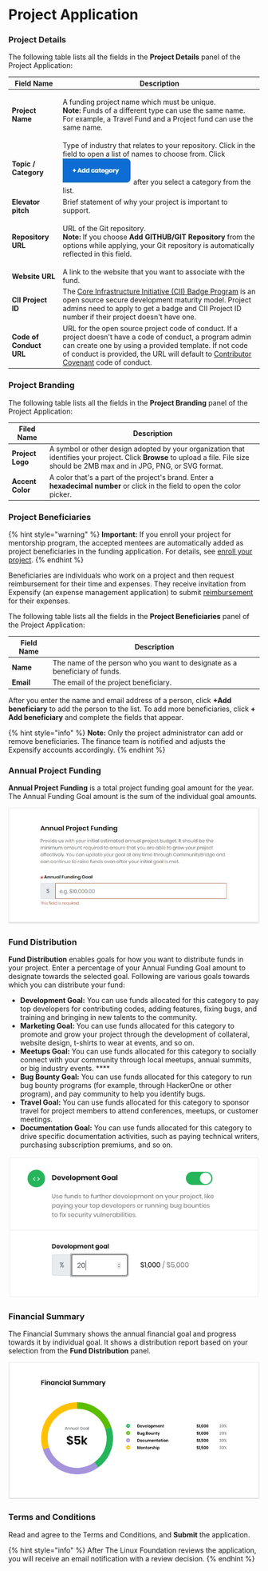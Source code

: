 # Project Application

### Project Details

The following table lists all the fields in the **Project Details** panel of the Project Application:

| Field Name              | Description                                                                                                                                                                                                                                                                                                                      |
| ----------------------- | -------------------------------------------------------------------------------------------------------------------------------------------------------------------------------------------------------------------------------------------------------------------------------------------------------------------------------- |
| **Project Name**        | <p>A funding project name which must be unique.<br><strong>Note:</strong> Funds of a different type can use the same name. For example, a Travel Fund and a Project fund can use the same name.</p>                                                                                                                              |
| **Topic / Category**    | Type of industry that relates to your repository. Click in the field to open a list of names to choose from. Click ![](<../.gitbook/assets/18088098 (3) (2) (1) (1) (1).jpg>) after you select a category from the list.                                                                                                         |
| **Elevator pitch**      | Brief statement of why your project is important to support.                                                                                                                                                                                                                                                                     |
| **Repository URL**      | <p>URL of the Git repository.<br><strong>Note:</strong> If you choose <strong>Add GITHUB/GIT Repository</strong> from the options while applying, your Git repository is automatically reflected in this field.</p>                                                                                                              |
| **Website URL**         | A link to the website that you want to associate with the fund.                                                                                                                                                                                                                                                                  |
| **CII Project ID**      | The [Core Infrastructure Initiative (CII) Badge Program](https://www.coreinfrastructure.org/programs/badge-program/) is an open source secure development maturity model. Project admins need to apply to get a badge and CII Project ID number if their project doesn't have one.                                               |
| **Code of Conduct URL** | URL for the open source project code of conduct. If a project doesn't have a code of conduct, a program admin can create one by using a provided template. If not code of conduct is provided, the URL will default to [Contributor Covenant](https://www.contributor-covenant.org/version/1/4/code-of-conduct) code of conduct. |

### Project Branding

The following table lists all the fields in the **Project Branding** panel of the Project Application:

| Filed Name       | Description                                                                                                                                                                        |
| ---------------- | ---------------------------------------------------------------------------------------------------------------------------------------------------------------------------------- |
| **Project Logo** | A symbol or other design adopted by your organization that identifies your project. Click **Browse** to upload a file. File size should be 2MB max and in JPG, PNG, or SVG format. |
| **Accent Color** | A color that's a part of the project's brand. Enter a **hexadecimal number** or click in the field to open the color picker.                                                       |

### Project Beneficiaries

{% hint style="warning" %}
**Important:** If you enroll your project for mentorship program, the accepted mentees are automatically added as project beneficiaries in the funding application. For details, see [enroll your project](../mentorship/administrators/enroll-your-program/).
{% endhint %}

Beneficiaries are individuals who work on a project and then request reimbursement for their time and expenses. They receive invitation from Expensify (an expense management application) to submit [reimbursement](get-reimbursed.md) for their expenses.

The following table lists all the fields in the **Project Beneficiaries** panel of the Project Application:

| Field Name | Description                                                                 |
| ---------- | --------------------------------------------------------------------------- |
| **Name**   | The name of the person who you want to designate as a beneficiary of funds. |
| **Email**  | The email of the project beneficiary.                                       |

After you enter the name and email address of a person, click **+Add beneficiary** to add the person to the list. To add more beneficiaries, click **+ Add beneficiary** and complete the fields that appear.

{% hint style="info" %}
**Note:** Only the project administrator can add or remove beneficiaries. The finance team is notified and adjusts the Expensify accounts accordingly.
{% endhint %}

### Annual Project Funding

**Annual Project Funding** is a total project funding goal amount for the year. The Annual Funding Goal amount is the sum of the individual goal amounts.

![Annual Project Funding](../.gitbook/assets/7418619.jpg)

### Fund Distribution

**Fund Distribution** enables goals for how you want to distribute funds in your project. Enter a percentage of your Annual Funding Goal amount to designate towards the selected goal. Following are various goals towards which you can distribute your fund:

* **Development Goal:** You can use funds allocated for this category to pay top developers for contributing codes, adding features, fixing bugs, and training and bringing in new talents to the community.
* **Marketing Goal:** You can use funds allocated for this category to promote and grow your project through the development of collateral, website design, t-shirts to wear at events, and so on.
* **Meetups Goal:** You can use funds allocated for this category to socially connect with your community through local meetups, annual summits, or big industry events. \*\*\*\*
* **Bug Bounty Goal:** You can use funds allocated for this category to run bug bounty programs (for example, through HackerOne or other program), and pay community to help you identify bugs.
* **Travel Goal:** You can use funds allocated for this category to sponsor travel for project members to attend conferences, meetups, or customer meetings.
* **Documentation Goal:** You can use funds allocated for this category to drive specific documentation activities, such as paying technical writers, purchasing subscription premiums, and so on.

![](../.gitbook/assets/7418622.png)

### Financial Summary

The Financial Summary shows the annual financial goal and progress towards it by individual goal. It shows a distribution report based on your selection from the **Fund Distribution** panel.

![Financial Summary](../.gitbook/assets/7418621.png)

### Terms and Conditions

Read and agree to the Terms and Conditions, and **Submit** the application.

{% hint style="info" %}
After The Linux Foundation reviews the application, you will receive an email notification with a review decision.
{% endhint %}
